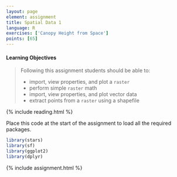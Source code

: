 ```yaml
---
layout: page
element: assignment
title: Spatial Data 1
language: R
exercises: ['Canopy Height from Space']
points: [65]
---
```


#### Learning Objectives

> Following this assignment students should be able to:
>
> - import, view properties, and plot a `raster` 
> - perform simple `raster` math
> - import, view properties, and plot vector data
> - extract points from a `raster` using a shapefile

{% include reading.html %}

Place this code at the start of the assignment to load all the required packages.

```r
library(stars)
library(sf)
library(ggplot2)
library(dplyr)
```

{% include assignment.html %}
